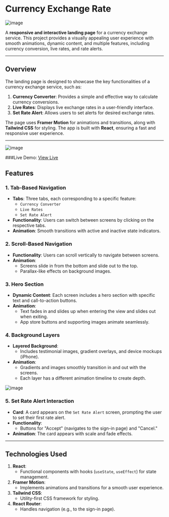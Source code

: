 # Currency Exchange Rate

![image](https://github.com/user-attachments/assets/055e4584-10f1-43e7-ab18-527f87dca2f8)


A **responsive and interactive landing page** for a currency exchange service. This project provides a visually appealing user experience with smooth animations, dynamic content, and multiple features, including currency conversion, live rates, and rate alerts.

---

## **Overview**

The landing page is designed to showcase the key functionalities of a currency exchange service, such as:
1. **Currency Converter**: Provides a simple and effective way to calculate currency conversions.
2. **Live Rates**: Displays live exchange rates in a user-friendly interface.
3. **Set Rate Alert**: Allows users to set alerts for desired exchange rates.

The page uses **Framer Motion** for animations and transitions, along with **Tailwind CSS** for styling. The app is built with **React**, ensuring a fast and responsive user experience.

---

![image](https://github.com/user-attachments/assets/34e89230-e89f-4090-bad9-50272801dfd2)

###Live Demo: [View Live](https://currency-exchange-alert-frontend.onrender.com/)

## **Features**

### **1. Tab-Based Navigation**
- **Tabs**: Three tabs, each corresponding to a specific feature:
  - `Currency Converter`
  - `Live Rates`
  - `Set Rate Alert`
- **Functionality**: Users can switch between screens by clicking on the respective tabs.
- **Animation**: Smooth transitions with active and inactive state indicators.

### **2. Scroll-Based Navigation**
- **Functionality**: Users can scroll vertically to navigate between screens.
- **Animation**: 
  - Screens slide in from the bottom and slide out to the top.
  - Parallax-like effects on background images.

### **3. Hero Section**
- **Dynamic Content**: Each screen includes a hero section with specific text and call-to-action buttons.
- **Animation**:
  - Text fades in and slides up when entering the view and slides out when exiting.
  - App store buttons and supporting images animate seamlessly.

### **4. Background Layers**
- **Layered Background**:
  - Includes testimonial images, gradient overlays, and device mockups (iPhone).
- **Animation**:
  - Gradients and images smoothly transition in and out with the screens.
  - Each layer has a different animation timeline to create depth.


![image](https://github.com/user-attachments/assets/3dcf8663-c625-4718-a7bd-a226585b09ec)

### **5. Set Rate Alert Interaction**
- **Card**: A card appears on the `Set Rate Alert` screen, prompting the user to set their first rate alert.
- **Functionality**:
  - Buttons for "Accept" (navigates to the sign-in page) and "Cancel."
- **Animation**: The card appears with scale and fade effects.

---

## **Technologies Used**

1. **React**:
   - Functional components with hooks (`useState`, `useEffect`) for state management.
2. **Framer Motion**:
   - Implements animations and transitions for a smooth user experience.
3. **Tailwind CSS**:
   - Utility-first CSS framework for styling.
4. **React Router**:
   - Handles navigation (e.g., to the sign-in page).


